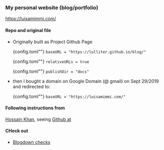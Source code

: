 ### My personal website (blog/portfolio)

https://luisamimmi.com/

#### Repo and original file  

- Originally built as Project Github Page
	
	{config.toml""} `baseURL = "https://lulliter.github.io/blog/"`   <!-- https://[USERNAME].github.io/[REPO_NAME] -->  
	
	{config.toml""} `relativeURLs = true`
	
	{config.toml""} `publishDir = "docs"`  <!-- By default would be /public We need it to be the /docs (Github docs branch) -->

- then I bought a domain on Google Domain (@ gmail) on Sept 29/2019 and redirected to: 
	
	{config.toml""} `baseURL = "https://luisamimmi.com/"`

#### Following instructions from 

[Hossain Khan](https://medium.com/@hossainkhan/using-custom-domain-for-github-pages-86b303d3918a), seeing 
[Github at](https://github.com/amardeshbd/hossainkhan.com)
 
#### CHeck out 

- [Blogdown checks](https://www.apreshill.com/blog/2020-12-blogdown-checks/)
